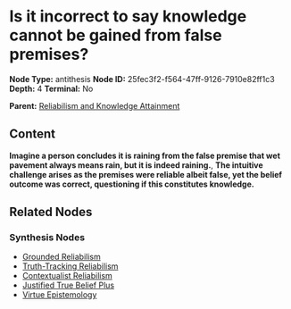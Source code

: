 # Is it incorrect to say knowledge cannot be gained from false premises?

**Node Type:** antithesis
**Node ID:** 25fec3f2-f564-47ff-9126-7910e82ff1c3
**Depth:** 4
**Terminal:** No

**Parent:** [Reliabilism and Knowledge Attainment](reliabilism-and-knowledge-attainment-synthesis-714d0a23-d74a-459e-8fa2-8993f1a4ea08.md)

## Content

**Imagine a person concludes it is raining from the false premise that wet pavement always means rain, but it is indeed raining.**, **The intuitive challenge arises as the premises were reliable albeit false, yet the belief outcome was correct, questioning if this constitutes knowledge.**

## Related Nodes

### Synthesis Nodes

- [Grounded Reliabilism](grounded-reliabilism-synthesis-0490c4ce-4585-4c2c-a93a-0b2287844e2b.md)
- [Truth-Tracking Reliabilism](truth-tracking-reliabilism-synthesis-c80ef2f4-9d47-4447-95ca-4f3e521b66e4.md)
- [Contextualist Reliabilism](contextualist-reliabilism-synthesis-1801d6b8-da35-4e1e-8065-9f3c8fdc3f28.md)
- [Justified True Belief Plus](justified-true-belief-plus-synthesis-96227120-e62b-42cd-b4b9-a0a9cfc18095.md)
- [Virtue Epistemology](virtue-epistemology-synthesis-793b680f-a007-427a-bec7-35532b1ea3da.md)
